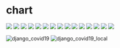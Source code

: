 # chart
<img src="https://user-images.githubusercontent.com/73156914/101952920-cbcf5900-3c3c-11eb-9a81-d47c11e7e139.png">
<img src="https://user-images.githubusercontent.com/73156914/101952924-cd991c80-3c3c-11eb-8bbb-8e8518e17d2f.png">
<img src="https://user-images.githubusercontent.com/73156914/101952927-ce31b300-3c3c-11eb-8f6d-579bce05bf1a.png">
<img src="https://user-images.githubusercontent.com/73156914/101952929-ce31b300-3c3c-11eb-9467-e2404fa9192e.png">
<img src="https://user-images.githubusercontent.com/73156914/101952930-ceca4980-3c3c-11eb-9d54-8aff82f6bded.png">
<img src="https://user-images.githubusercontent.com/73156914/101952932-ceca4980-3c3c-11eb-8424-93d2a60c1d74.png">
<img src="https://user-images.githubusercontent.com/73156914/101952933-cf62e000-3c3c-11eb-89df-5e2d6decbddc.png">
<img src="https://user-images.githubusercontent.com/73156914/101952937-cffb7680-3c3c-11eb-9e43-3a00917812b9.png">
<img src="https://user-images.githubusercontent.com/73156914/101952938-cffb7680-3c3c-11eb-90d5-02c117a51397.png">
<img src="https://user-images.githubusercontent.com/73156914/101952940-d0940d00-3c3c-11eb-98ce-37fdf1c9b1d0.png">
<img src="https://user-images.githubusercontent.com/73156914/101952942-d1c53a00-3c3c-11eb-9c11-9c7a18301544.png">
<img src="https://user-images.githubusercontent.com/73156914/101952943-d25dd080-3c3c-11eb-9481-5424f33235bf.png">
<img src="https://user-images.githubusercontent.com/73156914/101952944-d2f66700-3c3c-11eb-8a3f-ac0a75502bd2.png">
<img src="https://user-images.githubusercontent.com/73156914/101952946-d38efd80-3c3c-11eb-9a92-20a0170c7303.png">
<img src="https://user-images.githubusercontent.com/73156914/101952949-d4279400-3c3c-11eb-89e8-32955c864ac2.png">


![django_covid19](https://user-images.githubusercontent.com/73156914/102071241-8b8df780-3e43-11eb-8039-0f22266b6a10.png)
![django_covid19_local](https://user-images.githubusercontent.com/73156914/102071245-8cbf2480-3e43-11eb-976a-0cad93e8ce5e.png)
